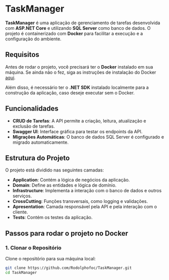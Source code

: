 # TaskManager

**TaskManager** é uma aplicação de gerenciamento de tarefas desenvolvida com **ASP.NET Core** e utilizando **SQL Server** como banco de dados. O projeto é containerizado com **Docker** para facilitar a execução e a configuração do ambiente.

## Requisitos

Antes de rodar o projeto, você precisará ter o **Docker** instalado em sua máquina. Se ainda não o fez, siga as instruções de instalação do Docker [aqui](https://docs.docker.com/get-docker/).

Além disso, é necessário ter o **.NET SDK** instalado localmente para a construção da aplicação, caso deseje executar sem o Docker.

## Funcionalidades

- **CRUD de Tarefas**: A API permite a criação, leitura, atualização e exclusão de tarefas.
- **Swagger UI**: Interface gráfica para testar os endpoints da API.
- **Migrações Automáticas**: O banco de dados SQL Server é configurado e migrado automaticamente.

## Estrutura do Projeto

O projeto está dividido nas seguintes camadas:

- **Application**: Contém a lógica de negócios da aplicação.
- **Domain**: Define as entidades e lógica de domínio.
- **Infrastructure**: Implementa a interação com o banco de dados e outros serviços.
- **CrossCutting**: Funções transversais, como logging e validações.
- **Apresentation**: Camada responsável pela API e pela interação com o cliente.
- **Tests**: Contém os testes da aplicação.

## Passos para rodar o projeto no Docker

### 1. Clonar o Repositório

Clone o repositório para sua máquina local:

```bash
git clone https://github.com/Rodolphofoc/TaskManager.git
cd TaskManager
